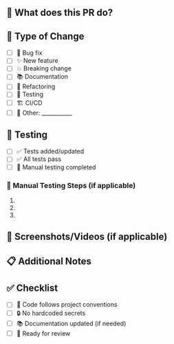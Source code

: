 ## 🎯 What does this PR do?
<!-- Provide a clear description of what this PR accomplishes -->

## 🧩 Type of Change
- [ ] 🐛 Bug fix
- [ ] ✨ New feature
- [ ] 💥 Breaking change
- [ ] 📚 Documentation
- [ ] 🔧 Refactoring
- [ ] 🐞 Testing
- [ ] 🏗️ CI/CD
- [ ] 🔄 Other: ___________

## 🧪 Testing
- [ ] ✅ Tests added/updated
- [ ] ✅ All tests pass
- [ ] 🧪 Manual testing completed

### 📝 Manual Testing Steps (if applicable)
1.
2.
3.

## 📸 Screenshots/Videos (if applicable)
<!-- Add screenshots or videos demonstrating the changes -->

## 📋 Additional Notes
<!-- Any deployment notes, breaking changes, or other important information -->

## ✅ Checklist
- [ ] 📏 Code follows project conventions
- [ ] 🔒 No hardcoded secrets
- [ ] 📚 Documentation updated (if needed)
- [ ] 🚀 Ready for review

